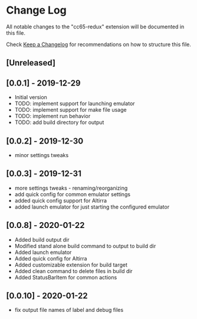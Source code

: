 # Change Log

All notable changes to the "cc65-redux" extension will be documented in this file.

Check [Keep a Changelog](http://keepachangelog.com/) for recommendations on how to structure this file.

## [Unreleased]

## [0.0.1] - 2019-12-29

- Initial version
- TODO: implement support for launching emulator
- TODO: implement support for make file usage
- TODO: implement run behavior
- TODO: add build directory for output

## [0.0.2] - 2019-12-30

- minor settings tweaks

## [0.0.3] - 2019-12-31

- more settings tweaks - renaming/reorganizing
- add quick config for common emulator settings
- added quick config support for Altirra
- added launch emulator for just starting the configured emulator

## [0.0.8] - 2020-01-22

- Added build output dir
- Modified stand alone build command to output to build dir
- Added launch emulator
- Added quick config for Altirra
- Added customizable extension for build target
- Added clean command to delete files in build dir
- Added StatusBarItem for common actions

## [0.0.10] - 2020-01-22

- fix output file names of label and debug files
